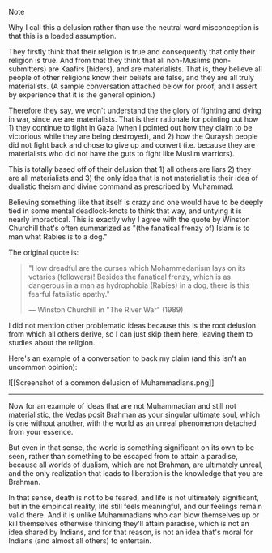 > [!NOTE]
> Why I call this a delusion rather than use the neutral word misconception is that this is a loaded assumption.

They firstly think that their religion is true and consequently that only their religion is true.
And from that they think that all non-Muslims (non-submitters) are Kaafirs (hiders), and are materialists.
That is, they believe all people of other religions know their beliefs are false, and they are all truly materialists.
(A sample conversation attached below for proof, and I assert by experience that it is the general opinion.)

Therefore they say, we won't understand the the glory of fighting and dying in war, since we are materialists. That is their rationale for pointing out how 1) they continue to fight in Gaza (when I pointed out how they claim to be victorious while they are being destroyed), and 2) how the Quraysh people did not fight back and chose to give up and convert (i.e. because they are materialists who did not have the guts to fight like Muslim warriors).

This is totally based off of their delusion that 1) all others are liars 2) they are all materialists and 3) the only idea that is not materialist is their idea of dualistic theism and divine command as prescribed by Muhammad.

Believing something like that itself is crazy and one would have to be deeply tied in some mental deadlock-knots to think that way, and untying it is nearly impractical. This is exactly why I agree with the quote by Winston Churchill that's often summarized as "(the fanatical frenzy of) Islam is to man what Rabies is to a dog."

The original quote is:

> "How dreadful are the curses which Mohammedanism lays on its votaries (followers)! Besides the fanatical frenzy, which is as dangerous in a man as hydrophobia (Rabies) in a dog, there is this fearful fatalistic apathy."
> 
> — Winston Churchill in "The River War" (1989)

I did not mention other problematic ideas because this is the root delusion from which all others derive, so I can just skip them here, leaving them to studies about the religion.

Here's an example of a conversation to back my claim (and this isn't an uncommon opinion):

![[Screenshot of a common delusion of Muhammadians.png]]

---

Now for an example of ideas that are not Muhammadian and still not materialistic, the Vedas posit Brahman as your singular ultimate soul, which is one without another, with the world as an unreal phenomenon detached from your essence.

But even in that sense, the world is something significant on its own to be seen, rather than something to be escaped from to attain a paradise, because all worlds of dualism, which are not Brahman, are ultimately unreal, and the only realization that leads to liberation is the knowledge that you are Brahman.

In that sense, death is not to be feared, and life is not ultimately significant, but in the empirical reality, life still feels meaningful, and our feelings remain valid there. And it is unlike Muhammadians who can blow themselves up or kill themselves otherwise thinking they'll attain paradise, which is not an idea shared by Indians, and for that reason, is not an idea that's moral for Indians (and almost all others) to entertain.